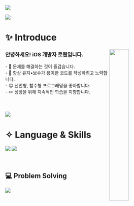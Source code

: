 <!--
**Tediousday93/Tediousday93** is a ✨ _special_ ✨ repository because its `README.md` (this file) appears on your GitHub profile.

Here are some ideas to get you started:

- 🔭 I’m currently working on ...
- 🌱 I’m currently learning ...
- 👯 I’m looking to collaborate on ...
- 🤔 I’m looking for help with ...
- 💬 Ask me about ...
- 📫 How to reach me: ...
- 😄 Pronouns: ...
- ⚡ Fun fact: ...
-->
<!DOCTYPE html>
<html lang="en">
<head>
    <meta charset="UTF-8">
    <meta name="viewport" content="width=device-width, initial-scale=1.0">
</head>
<body>

<a href="https://hits.seeyoufarm.com"><img src="https://hits.seeyoufarm.com/api/count/incr/badge.svg?url=https%3A%2F%2Fgithub.com%2FTediousday93&count_bg=%236F9EF8&title_bg=%23000000&icon=smugmug.svg&icon_color=%236F9EF8&title=hits&edge_flat=false"/></a> 

<img src="https://capsule-render.vercel.app/api?type=waving&color=0:87CEFA,100:1E90FF&text=Welcome%20to%20Rowan's%20GitHub%20👋&fontColor=FFFFFF&animation=twinkling&fontSize=40&fontAlignY=50&fontAlign=50&&height=180">

<h1>✨ Introduce</h1>
<img align="right" width="35%" src="https://github.com/Tediousday93/Tediousday93/assets/114981173/8ef86179-1991-49b4-8d8e-2aa50a9fac2f">
    <p style="margin-left:10px;">
    <h3>안녕하세요! <strong>iOS 개발자</strong> 로웬입니다.</h3>
    - 🔭 문제를 해결하는 것이 즐겁습니다. <br>
    - 🌱 항상 유지•보수가 용이한 코드를 작성하려고 노력합니다. <br>
    - 😊 선언형, 함수형 프로그래밍을 좋아합니다. <br>
    - ✏️ 성장을 위해 지속적인 학습을 지향합니다. <br>
    </p>
<br><br>
<img src="https://github-readme-stats.vercel.app/api?username=Tediousday93&show_icons=true&theme=github_dark_dimmed&hide=">

<br>
<h1>✧ Language & Skills</h1>
<p>
<img src="https://img.shields.io/badge/Swift-F05138?style=flat-square&logo=Swift&logoColor=white">
<img src="https://img.shields.io/badge/RxSwift-B7178C?style=flat-square&logo=ReactiveX&logoColor=white">
</p>
<br>

## 💻 Problem Solving
<img align="left" src="http://mazassumnida.wtf/api/pastel/generate_badge?boj=kimkj93"/>

</body>
</html>
